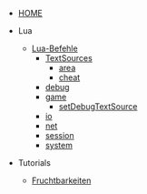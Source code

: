 <!-- _sidebar.md -->

- [HOME](/de/)

- Lua
  - [Lua-Befehle](/de/commands/index)
    - [TextSources](/de/commands/TextSources/ts)
      - [area](/de/commands/TextSources/area)
      - [cheat](/de/commands/TextSources/cheat)
    - [debug](/de/commands/debug/debug)
    - [game](/de/commands/game/game)
      - [setDebugTextSource](/de/commands/game/setDebugTextSource)
    - [io](/de/commands/io/io)
    - [net](/de/commands/net/net)
    - [session](/de/commands/session/session)
    - [system](/de/commands/system/system)
- Tutorials
  - [Fruchtbarkeiten](/de/tutorials/MapFertilities)